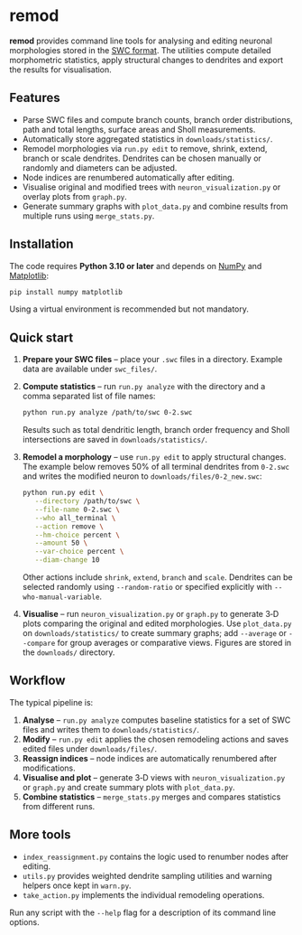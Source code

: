# remod

**remod** provides command line tools for analysing and editing neuronal morphologies stored in the [SWC format](http://www.neuronland.org/NLMorphologyConverter/MorphologyFormats/SWC/).  The utilities compute detailed morphometric statistics, apply structural changes to dendrites and export the results for visualisation.

## Features

- Parse SWC files and compute branch counts, branch order distributions, path and total lengths, surface areas and Sholl measurements.
- Automatically store aggregated statistics in `downloads/statistics/`.
- Remodel morphologies via `run.py edit` to remove, shrink, extend, branch or scale dendrites.  Dendrites can be chosen manually or randomly and diameters can be adjusted.
- Node indices are renumbered automatically after editing.
- Visualise original and modified trees with `neuron_visualization.py` or overlay plots from `graph.py`.
- Generate summary graphs with `plot_data.py` and combine results from multiple runs using `merge_stats.py`.

## Installation

The code requires **Python 3.10 or later** and depends on [NumPy](https://numpy.org/) and [Matplotlib](https://matplotlib.org/):

```bash
pip install numpy matplotlib
```

Using a virtual environment is recommended but not mandatory.

## Quick start

1. **Prepare your SWC files** – place your `.swc` files in a directory. Example data are available under `swc_files/`.
2. **Compute statistics** – run `run.py analyze` with the directory and a comma separated list of file names:

   ```bash
   python run.py analyze /path/to/swc 0-2.swc
   ```

   Results such as total dendritic length, branch order frequency and Sholl intersections are saved in `downloads/statistics/`.
3. **Remodel a morphology** – use `run.py edit` to apply structural changes.  The example below removes 50% of all terminal dendrites from `0-2.swc` and writes the modified neuron to `downloads/files/0-2_new.swc`:

   ```bash
   python run.py edit \
      --directory /path/to/swc \
      --file-name 0-2.swc \
      --who all_terminal \
      --action remove \
      --hm-choice percent \
      --amount 50 \
      --var-choice percent \
      --diam-change 10
   ```

   Other actions include `shrink`, `extend`, `branch` and `scale`.  Dendrites can be selected randomly using `--random-ratio` or specified explicitly with `--who-manual-variable`.
4. **Visualise** – run `neuron_visualization.py` or `graph.py` to generate 3‑D plots comparing the original and edited morphologies. Use `plot_data.py` on `downloads/statistics/` to create summary graphs; add `--average` or `--compare` for group averages or comparative views.  Figures are stored in the `downloads/` directory.

## Workflow

The typical pipeline is:

1. **Analyse** – `run.py analyze` computes baseline statistics for a set of SWC files and writes them to `downloads/statistics/`.
2. **Modify** – `run.py edit` applies the chosen remodeling actions and saves edited files under `downloads/files/`.
3. **Reassign indices** – node indices are automatically renumbered after modifications.
4. **Visualise and plot** – generate 3‑D views with `neuron_visualization.py` or `graph.py` and create summary plots with `plot_data.py`.
5. **Combine statistics** – `merge_stats.py` merges and compares statistics from different runs.

## More tools

- `index_reassignment.py` contains the logic used to renumber nodes after editing.
- `utils.py` provides weighted dendrite sampling utilities and warning helpers once kept in `warn.py`.
- `take_action.py` implements the individual remodeling operations.

Run any script with the `--help` flag for a description of its command line options.
